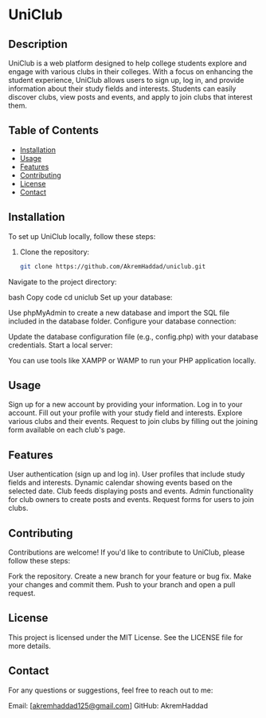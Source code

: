 # UniClub

## Description
UniClub is a web platform designed to help college students explore and engage with various clubs in their colleges. With a focus on enhancing the student experience, UniClub allows users to sign up, log in, and provide information about their study fields and interests. Students can easily discover clubs, view posts and events, and apply to join clubs that interest them.

## Table of Contents
- [Installation](#installation)
- [Usage](#usage)
- [Features](#features)
- [Contributing](#contributing)
- [License](#license)
- [Contact](#contact)

## Installation
To set up UniClub locally, follow these steps:

1. Clone the repository:
   ```bash
   git clone https://github.com/AkremHaddad/uniclub.git
Navigate to the project directory:

bash
Copy code
cd uniclub
Set up your database:

Use phpMyAdmin to create a new database and import the SQL file included in the database folder.
Configure your database connection:

Update the database configuration file (e.g., config.php) with your database credentials.
Start a local server:

You can use tools like XAMPP or WAMP to run your PHP application locally.
## Usage
Sign up for a new account by providing your information.
Log in to your account.
Fill out your profile with your study field and interests.
Explore various clubs and their events.
Request to join clubs by filling out the joining form available on each club's page.
## Features
User authentication (sign up and log in).
User profiles that include study fields and interests.
Dynamic calendar showing events based on the selected date.
Club feeds displaying posts and events.
Admin functionality for club owners to create posts and events.
Request forms for users to join clubs.
## Contributing
Contributions are welcome! If you'd like to contribute to UniClub, please follow these steps:

Fork the repository.
Create a new branch for your feature or bug fix.
Make your changes and commit them.
Push to your branch and open a pull request.
## License
This project is licensed under the MIT License. See the LICENSE file for more details.

## Contact
For any questions or suggestions, feel free to reach out to me:

Email: [akremhaddad125@gmail.com]
GitHub: AkremHaddad

